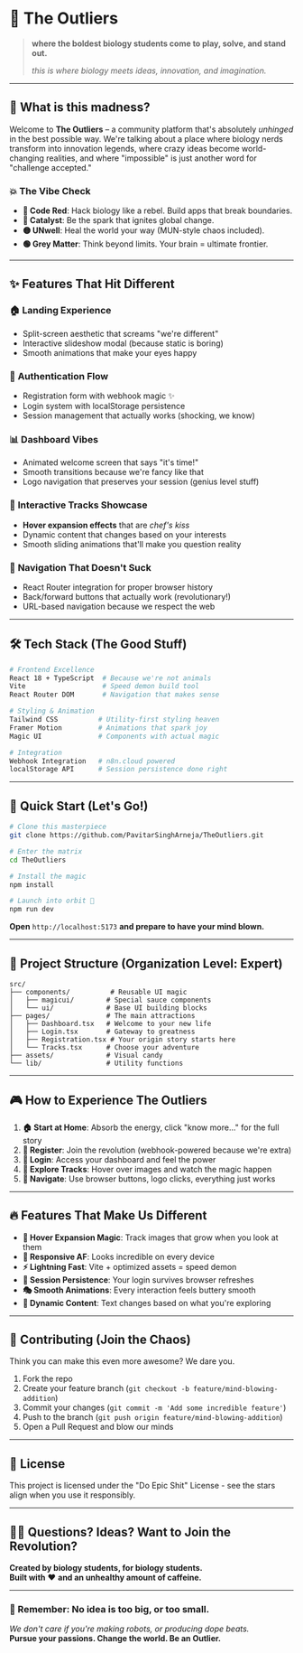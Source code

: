 # 🧬 The Outliers

> **where the boldest biology students come to play, solve, and stand out.**
> 
> *this is where biology meets ideas, innovation, and imagination.*

---

## 🚀 What is this madness?

Welcome to **The Outliers** – a community platform that's absolutely *unhinged* in the best possible way. We're talking about a place where biology nerds transform into innovation legends, where crazy ideas become world-changing realities, and where "impossible" is just another word for "challenge accepted."

### 💥 The Vibe Check
- **🔴 Code Red**: Hack biology like a rebel. Build apps that break boundaries.
- **🔵 Catalyst**: Be the spark that ignites global change.
- **🟡 UNwell**: Heal the world your way (MUN-style chaos included).
- **🟢 Grey Matter**: Think beyond limits. Your brain = ultimate frontier.

---

## ✨ Features That Hit Different

### 🏠 **Landing Experience**
- Split-screen aesthetic that screams "we're different"
- Interactive slideshow modal (because static is boring)
- Smooth animations that make your eyes happy

### 🔐 **Authentication Flow** 
- Registration form with webhook magic ✨
- Login system with localStorage persistence
- Session management that actually works (shocking, we know)

### 📊 **Dashboard Vibes**
- Animated welcome screen that says "it's time!"
- Smooth transitions because we're fancy like that
- Logo navigation that preserves your session (genius level stuff)

### 🎯 **Interactive Tracks Showcase**
- **Hover expansion effects** that are *chef's kiss*
- Dynamic content that changes based on your interests
- Smooth sliding animations that'll make you question reality

### 🧭 **Navigation That Doesn't Suck**
- React Router integration for proper browser history
- Back/forward buttons that actually work (revolutionary!)
- URL-based navigation because we respect the web

---

## 🛠 Tech Stack (The Good Stuff)

```bash
# Frontend Excellence
React 18 + TypeScript  # Because we're not animals
Vite                   # Speed demon build tool
React Router DOM       # Navigation that makes sense

# Styling & Animation
Tailwind CSS          # Utility-first styling heaven  
Framer Motion         # Animations that spark joy
Magic UI              # Components with actual magic

# Integration
Webhook Integration   # n8n.cloud powered
localStorage API      # Session persistence done right
```

---

## 🚀 Quick Start (Let's Go!)

```bash
# Clone this masterpiece
git clone https://github.com/PavitarSinghArneja/TheOutliers.git

# Enter the matrix
cd TheOutliers

# Install the magic
npm install

# Launch into orbit 🚀
npm run dev
```

**Open** `http://localhost:5173` **and prepare to have your mind blown.**

---

## 📁 Project Structure (Organization Level: Expert)

```
src/
├── components/          # Reusable UI magic
│   ├── magicui/        # Special sauce components
│   └── ui/             # Base UI building blocks
├── pages/              # The main attractions
│   ├── Dashboard.tsx   # Welcome to your new life
│   ├── Login.tsx       # Gateway to greatness  
│   ├── Registration.tsx # Your origin story starts here
│   └── Tracks.tsx      # Choose your adventure
├── assets/             # Visual candy
└── lib/                # Utility functions
```

---

## 🎮 How to Experience The Outliers

1. **🏠 Start at Home**: Absorb the energy, click "know more..." for the full story
2. **📝 Register**: Join the revolution (webhook-powered because we're extra)
3. **🔐 Login**: Access your dashboard and feel the power
4. **🎯 Explore Tracks**: Hover over images and watch the magic happen
5. **🧭 Navigate**: Use browser buttons, logo clicks, everything just works

---

## 🔥 Features That Make Us Different

- **🎨 Hover Expansion Magic**: Track images that grow when you look at them
- **📱 Responsive AF**: Looks incredible on every device
- **⚡ Lightning Fast**: Vite + optimized assets = speed demon
- **🔄 Session Persistence**: Your login survives browser refreshes
- **🎭 Smooth Animations**: Every interaction feels buttery smooth
- **🎯 Dynamic Content**: Text changes based on what you're exploring

---

## 🤝 Contributing (Join the Chaos)

Think you can make this even more awesome? We dare you.

1. Fork the repo
2. Create your feature branch (`git checkout -b feature/mind-blowing-addition`)
3. Commit your changes (`git commit -m 'Add some incredible feature'`)
4. Push to the branch (`git push origin feature/mind-blowing-addition`)
5. Open a Pull Request and blow our minds

---

## 📄 License

This project is licensed under the "Do Epic Shit" License - see the stars align when you use it responsibly.

---

## 🙋‍♂️ Questions? Ideas? Want to Join the Revolution?

**Created by biology students, for biology students.**  
**Built with** ❤️ **and an unhealthy amount of caffeine.**

---

### 🎯 Remember: No idea is too big, or too small.

*We don't care if you're making robots, or producing dope beats.*  
**Pursue your passions. Change the world. Be an Outlier.**
